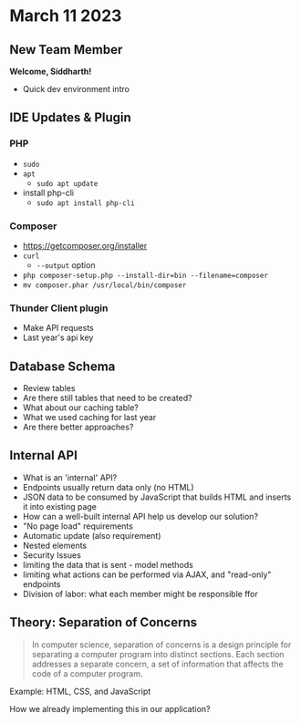 # March 11 2023

## New Team Member
**Welcome, Siddharth!**
- Quick dev environment intro

## IDE Updates & Plugin
### PHP
- `sudo`
- `apt`
    - `sudo apt update`
- install php-cli
    - `sudo apt install php-cli`
### Composer
- https://getcomposer.org/installer
- `curl`
    - `--output` option
- `php composer-setup.php --install-dir=bin --filename=composer`
- `mv composer.phar /usr/local/bin/composer`
### Thunder Client plugin
- Make API requests
- Last year's api key

## Database Schema
- Review tables
- Are there still tables that need to be created?
- What about our caching table?
 - What we used caching for last year
 - Are there better approaches?

## Internal API
- What is an 'internal' API?
 - Endpoints usually return data only (no HTML)
 - JSON data to be consumed by JavaScript that builds HTML and inserts it into existing page
- How can a well-built internal API help us develop our solution?
 - "No page load" requirements
 - Automatic update (also requirement)
 - Nested elements
- Security Issues
 - limiting the data that is sent - model methods
 - limiting what actions can be performed via AJAX, and "read-only" endpoints
- Division of labor: what each member might be responsible ffor

## Theory: Separation of Concerns
> In computer science, separation of concerns is a design principle for separating a computer program into distinct sections. Each section addresses a separate concern, a set of information that affects the code of a computer program.

Example: HTML, CSS, and JavaScript

How we already implementing this in our application?
